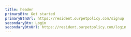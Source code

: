 ```yaml
---
title: header
primaryBtn: Get started
primaryBtnUrl: https://resident.ourpetpolicy.com/signup
secondaryBtn: Login
secondaryBtnUrl: https://resident.ourpetpolicy.com/login
---
```


